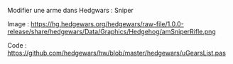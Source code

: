 Modifier une arme dans Hedgwars : Sniper

Image : https://hg.hedgewars.org/hedgewars/raw-file/1.0.0-release/share/hedgewars/Data/Graphics/Hedgehog/amSniperRifle.png

Code :  https://github.com/hedgewars/hw/blob/master/hedgewars/uGearsList.pas


